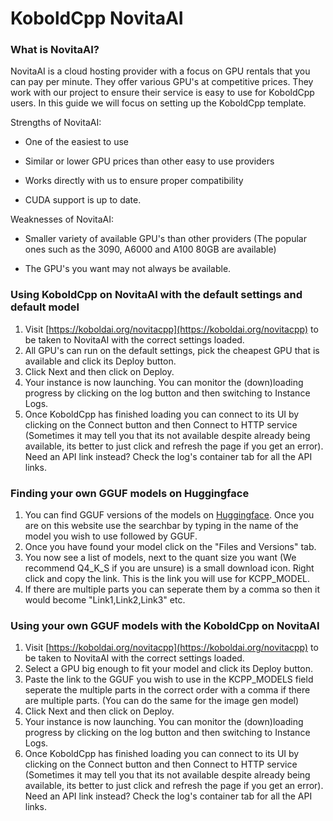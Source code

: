 # KoboldCpp NovitaAI
### What is NovitaAI?
NovitaAI is a cloud hosting provider with a focus on GPU rentals that you can pay per minute. They offer various GPU's at competitive prices. They work with our project to ensure their service is easy to use for KoboldCpp users. In this guide we will focus on setting up the KoboldCpp template.

Strengths of NovitaAI:

- One of the easiest to use

- Similar or lower GPU prices than other easy to use providers

- Works directly with us to ensure proper compatibility

- CUDA support is up to date.


Weaknesses of NovitaAI:

- Smaller variety of available GPU's than other providers (The popular ones such as the 3090, A6000 and A100 80GB are available)

- The GPU's you want may not always be available.

### Using KoboldCpp on NovitaAI with the default settings and default model
1. Visit [https://koboldai.org/novitacpp](https://koboldai.org/novitacpp) to be taken to NovitaAI with the correct settings loaded.
2. All GPU's can run on the default settings, pick the cheapest GPU that is available and click its Deploy button.
3. Click Next and then click on Deploy.
4. Your instance is now launching. You can monitor the (down)loading progress by clicking on the log button and then switching to Instance Logs.
5. Once KoboldCpp has finished loading you can connect to its UI by clicking on the Connect button and then Connect to HTTP service (Sometimes it may tell you that its not available despite already being available, its better to just click and refresh the page if you get an error). Need an API link instead? Check the log's container tab for all the API links.


### Finding your own GGUF models on Huggingface
1. You can find GGUF versions of the models on [Huggingface](https://huggingface.co/models?sort=trending&search=gguf). Once you are on this website use the searchbar by typing in the name of the model you wish to use followed by GGUF.
2. Once you have found your model click on the "Files and Versions" tab.
3. You now see a list of models, next to the quant size you want (We recommend Q4_K_S if you are unsure) is a small download icon. Right click and copy the link. This is the link you will use for KCPP_MODEL.
4. If there are multiple parts you can seperate them by a comma so then it would become "Link1,Link2,Link3" etc.

### Using your own GGUF models with the KoboldCpp on NovitaAI

1. Visit [https://koboldai.org/novitacpp](https://koboldai.org/novitacpp) to be taken to NovitaAI with the correct settings loaded.
2. Select a GPU big enough to fit your model and click its Deploy button.
3. Paste the link to the GGUF you wish to use in the KCPP_MODELS field seperate the multiple parts in the correct order with a comma if there are multiple parts. (You can do the same for the image gen model)
4. Click Next and then click on Deploy.
5. Your instance is now launching. You can monitor the (down)loading progress by clicking on the log button and then switching to Instance Logs.
6. Once KoboldCpp has finished loading you can connect to its UI by clicking on the Connect button and then Connect to HTTP service (Sometimes it may tell you that its not available despite already being available, its better to just click and refresh the page if you get an error). Need an API link instead? Check the log's container tab for all the API links.